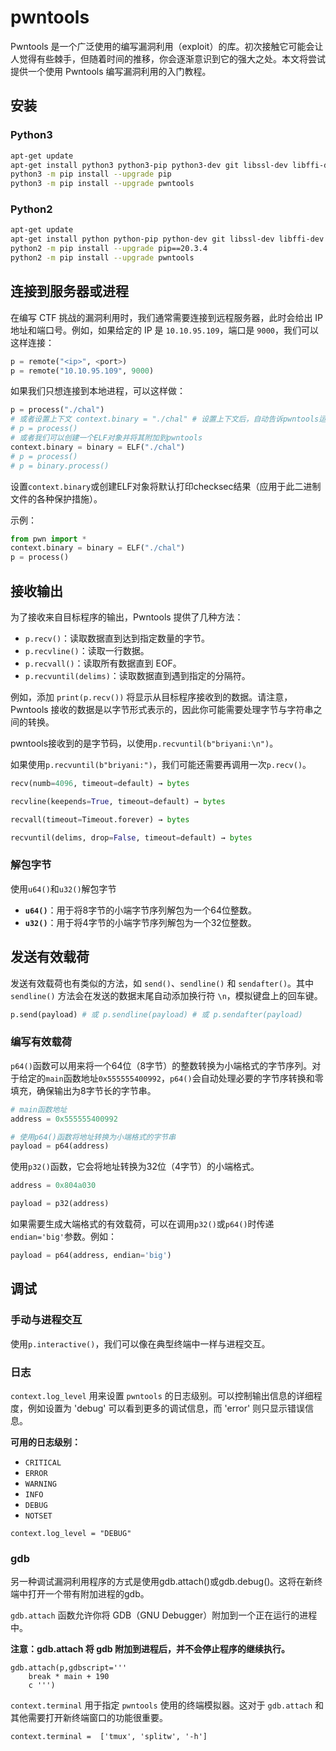 # pwntools

Pwntools 是一个广泛使用的编写漏洞利用（exploit）的库。初次接触它可能会让人觉得有些棘手，但随着时间的推移，你会逐渐意识到它的强大之处。本文将尝试提供一个使用 Pwntools 编写漏洞利用的入门教程。



## 安装

### Python3

```bash
apt-get update
apt-get install python3 python3-pip python3-dev git libssl-dev libffi-dev build-essential
python3 -m pip install --upgrade pip
python3 -m pip install --upgrade pwntools
```



### Python2

```bash
apt-get update
apt-get install python python-pip python-dev git libssl-dev libffi-dev build-essential
python2 -m pip install --upgrade pip==20.3.4
python2 -m pip install --upgrade pwntools
```



## 连接到服务器或进程

在编写 CTF 挑战的漏洞利用时，我们通常需要连接到远程服务器，此时会给出 IP 地址和端口号。例如，如果给定的 IP 是 `10.10.95.109`，端口是 `9000`，我们可以这样连接：

```python
p = remote("<ip>", <port>)
p = remote("10.10.95.109", 9000)
```



如果我们只想连接到本地进程，可以这样做：

```python
p = process("./chal")
# 或者设置上下文 context.binary = "./chal" # 设置上下文后，自动告诉pwntools运行特定的二进制文件
# p = process()
# 或者我们可以创建一个ELF对象并将其附加到pwntools
context.binary = binary = ELF("./chal")
# p = process()
# p = binary.process()
```

设置`context.binary`或创建ELF对象将默认打印checksec结果（应用于此二进制文件的各种保护措施）。



示例：

```python
from pwn import *
context.binary = binary = ELF("./chal")
p = process()
```



## 接收输出

为了接收来自目标程序的输出，Pwntools 提供了几种方法：

- `p.recv()`：读取数据直到达到指定数量的字节。
- `p.recvline()`：读取一行数据。
- `p.recvall()`：读取所有数据直到 EOF。
- `p.recvuntil(delims)`：读取数据直到遇到指定的分隔符。



例如，添加 `print(p.recv())` 将显示从目标程序接收到的数据。请注意，Pwntools 接收的数据是以字节形式表示的，因此你可能需要处理字节与字符串之间的转换。



pwntools接收到的是字节码，以使用`p.recvuntil(b"briyani:\n")`。

如果使用`p.recvuntil(b"briyani:")`，我们可能还需要再调用一次`p.recv()`。



```python
recv(numb=4096, timeout=default) → bytes

recvline(keepends=True, timeout=default) → bytes

recvall(timeout=Timeout.forever) → bytes

recvuntil(delims, drop=False, timeout=default) → bytes
```



### 解包字节

使用`u64()`和`u32()`解包字节

- **`u64()`**：用于将8字节的小端字节序列解包为一个64位整数。
- **`u32()`**：用于将4字节的小端字节序列解包为一个32位整数。





## 发送有效载荷

发送有效载荷也有类似的方法，如 `send()`、`sendline()` 和 `sendafter()`。其中 `sendline()` 方法会在发送的数据末尾自动添加换行符 `\n`，模拟键盘上的回车键。

```python
p.send(payload) # 或 p.sendline(payload) # 或 p.sendafter(payload)
```



### 编写有效载荷

`p64()`函数可以用来将一个64位（8字节）的整数转换为小端格式的字节序列。对于给定的`main`函数地址`0x555555400992`，`p64()`会自动处理必要的字节序转换和零填充，确保输出为8字节长的字节串。

```python
# main函数地址
address = 0x555555400992

# 使用p64()函数将地址转换为小端格式的字节串
payload = p64(address)
```



使用`p32()`函数，它会将地址转换为32位（4字节）的小端格式。

```python
address = 0x804a030

payload = p32(address)
```



如果需要生成大端格式的有效载荷，可以在调用`p32()`或`p64()`时传递`endian='big'`参数。例如：

```python
payload = p64(address, endian='big')
```



## 调试

### 手动与进程交互

使用`p.interactive()`，我们可以像在典型终端中一样与进程交互。



### 日志

`context.log_level` 用来设置 `pwntools` 的日志级别。可以控制输出信息的详细程度，例如设置为 'debug' 可以看到更多的调试信息，而 'error' 则只显示错误信息。

**可用的日志级别：**

- `CRITICAL`
- `ERROR`
- `WARNING`
- `INFO`
- `DEBUG`
- `NOTSET`

```
context.log_level = "DEBUG"
```



### gdb

另一种调试漏洞利用程序的方式是使用gdb.attach()或gdb.debug()。这将在新终端中打开一个带有附加进程的gdb。

`gdb.attach` 函数允许你将 GDB（GNU Debugger）附加到一个正在运行的进程中。

**注意：gdb.attach 将 gdb 附加到进程后，并不会停止程序的继续执行。**

```
gdb.attach(p,gdbscript='''
    break * main + 190
    c ''')
```



`context.terminal` 用于指定 `pwntools` 使用的终端模拟器。这对于 `gdb.attach` 和其他需要打开新终端窗口的功能很重要。

```
context.terminal =  ['tmux', 'splitw', '-h']
```